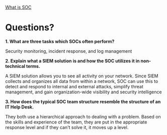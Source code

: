 [What is SOC](https://www.splunk.com/en_us/blog/learn/soc-security-operation-center.html?301=/en_us/data-insider/what-is-a-security-operations-center.html)


# Questions?

**1. What are three tasks which SOCs often perform?**

Security monitoring, incident response, and log management

**2. Explain what a SIEM solution is and how the SOC utilizes it in non-technical terms.**

A SIEM solution allows you to see all activity on your network. Since SIEM collects and organizes all data from within a network, SOC can use this to detect and respond to internal and external attacks, simplify threat management, and gain organization-wide visibility and security intelligence

**3. How does the typical SOC team structure resemble the structure of an IT Help Desk.**

They both use a hierarchical approach to dealing with a problem. Based on the skills and experience of the team, they are put in the appropriate response level and if they can't solve it, it moves up a level. 